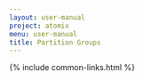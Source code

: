 ```yaml
---
layout: user-manual
project: atomix
menu: user-manual
title: Partition Groups
---
```


{% include common-links.html %}
